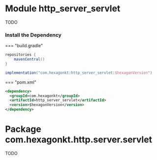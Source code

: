
# Module http_server_servlet

TODO

### Install the Dependency

=== "build.gradle"
  ```groovy
  repositories {
      mavenCentral()
  }

  implementation("com.hexagonkt:http_server_servlet:$hexagonVersion")
  ```

=== "pom.xml"
  ```xml
  <dependency>
    <groupId>com.hexagonkt</groupId>
    <artifactId>http_server_servlet</artifactId>
    <version>$hexagonVersion</version>
  </dependency>
  ```

# Package com.hexagonkt.http.server.servlet

TODO
